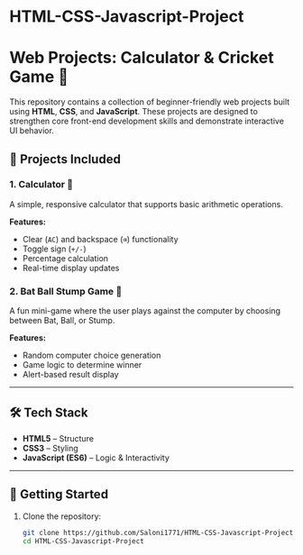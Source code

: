 # HTML-CSS-Javascript-Project
# Web Projects: Calculator & Cricket Game 🎯

This repository contains a collection of beginner-friendly web projects built using **HTML**, **CSS**, and **JavaScript**. These projects are designed to strengthen core front-end development skills and demonstrate interactive UI behavior.

## 📁 Projects Included

### 1. Calculator 🧮
A simple, responsive calculator that supports basic arithmetic operations.

**Features:**
- Clear (`AC`) and backspace (`⌫`) functionality
- Toggle sign (`+/-`)
- Percentage calculation
- Real-time display updates

  
### 2. Bat Ball Stump Game 🏏
A fun mini-game where the user plays against the computer by choosing between Bat, Ball, or Stump.

**Features:**
- Random computer choice generation
- Game logic to determine winner
- Alert-based result display

---

## 🛠️ Tech Stack

- **HTML5** – Structure
- **CSS3** – Styling
- **JavaScript (ES6)** – Logic & Interactivity

---

## 🚀 Getting Started

1. Clone the repository:
   ```bash
   git clone https://github.com/Saloni1771/HTML-CSS-Javascript-Project.git
   cd HTML-CSS-Javascript-Project
   ```
